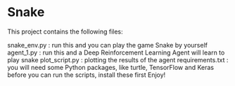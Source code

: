 # Snake

This project contains the following files:

snake_env.py : run this and you can play the game Snake by yourself
agent_1.py : run this and a Deep Reinforcement Learning Agent will learn to play snake
plot_script.py : plotting the results of the agent
requirements.txt : you will need some Python packages, like turtle, TensorFlow and Keras before you can run the scripts, install these first
Enjoy!
